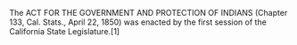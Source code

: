 The ACT FOR THE GOVERNMENT AND PROTECTION OF INDIANS (Chapter 133, Cal. Stats., April 22, 1850) was enacted by the first session of the California State Legislature.[1]
